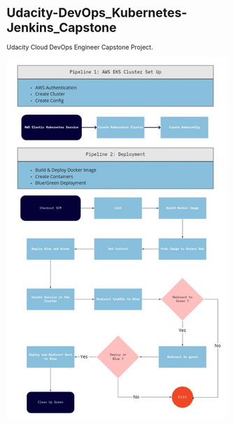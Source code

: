 # Udacity-DevOps_Kubernetes-Jenkins_Capstone
Udacity Cloud DevOps Engineer Capstone Project.

![img-1](images/kubernetes_pipelines.jpg)
